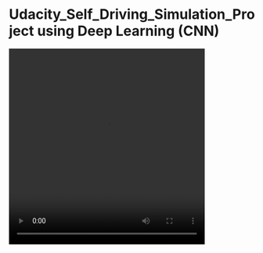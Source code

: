 # Udacity_Self_Driving_Simulation_Project using Deep Learning (CNN)

<video height="400px" width="400px" src="https://j.gifs.com/r8zLL4.gif"/>

<img src="https://j.gifs.com/r8zLL4.gif" width="400" height="400" />

![Alt Text](https://media.giphy.com/media/vFKqnCdLPNOKc/giphy.gif)

![Alt Text](https://j.gifs.com/r8zLL4.gif)

